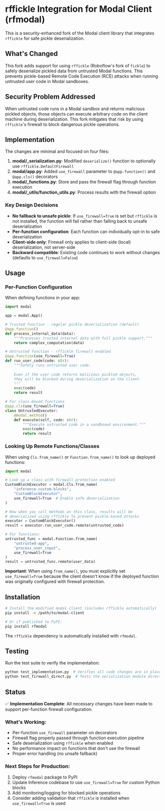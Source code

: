 # rffickle Integration for Modal Client (rfmodal)

This is a security-enhanced fork of the Modal client library that integrates `rffickle` for safe pickle deserialization.

## What's Changed

This fork adds support for using `rffickle` (Roboflow's fork of `fickle`) to safely deserialize pickled data from untrusted Modal functions. This prevents pickle-based Remote Code Execution (RCE) attacks when running untrusted user code in Modal sandboxes.

## Security Problem Addressed

When untrusted code runs in a Modal sandbox and returns malicious pickled objects, those objects can execute arbitrary code on the client machine during deserialization. This fork mitigates that risk by using `rffickle`'s firewall to block dangerous pickle operations.

## Implementation

The changes are minimal and focused on four files:

1. **modal/_serialization.py**: Modified `deserialize()` function to optionally use `rffickle.DefaultFirewall`
2. **modal/app.py**: Added `use_firewall` parameter to `@app.function()` and `@app.cls()` decorators
3. **modal/_functions.py**: Store and pass the firewall flag through function execution
4. **modal/_utils/function_utils.py**: Process results with the firewall option

### Key Design Decisions

- **No fallback to unsafe pickle**: If `use_firewall=True` is set but `rffickle` is not installed, the function will fail rather than falling back to unsafe deserialization
- **Per-function configuration**: Each function can individually opt-in to safe deserialization
- **Client-side only**: Firewall only applies to client-side (local) deserialization, not server-side
- **Backward compatible**: Existing code continues to work without changes (defaults to `use_firewall=False`)

## Usage

### Per-Function Configuration

When defining functions in your app:

```python
import modal

app = modal.App()

# Trusted function - regular pickle deserialization (default)
@app.function()
def process_internal_data(data):
    """Processes trusted internal data with full pickle support."""
    return complex_computation(data)

# Untrusted function - rffickle firewall enabled
@app.function(use_firewall=True)
def run_user_code(code: str):
    """Safely runs untrusted user code.
    
    Even if the user code returns malicious pickled objects,
    they will be blocked during deserialization on the client.
    """
    exec(code)
    return result

# For class-based functions
@app.cls(use_firewall=True)
class UntrustedExecutor:
    @modal.method()
    def execute(self, code: str):
        """Execute untrusted code in a sandboxed environment."""
        exec(code)
        return result
```

### Looking Up Remote Functions/Classes

When using `Cls.from_name()` or `Function.from_name()` to look up deployed functions:

```python
import modal

# Look up a class with firewall protection enabled
CustomBlockExecutor = modal.Cls.from_name(
    "inference-custom-blocks", 
    "CustomBlockExecutor",
    use_firewall=True  # Enable safe deserialization
)

# Now when you call methods on this class, results will be
# deserialized using rffickle to prevent pickle-based attacks
executor = CustomBlockExecutor()
result = executor.run_user_code.remote(untrusted_code)

# For functions:
untrusted_func = modal.Function.from_name(
    "untrusted-app",
    "process_user_input", 
    use_firewall=True
)
result = untrusted_func.remote(user_data)
```

**Important**: When using `from_name()`, you must explicitly set `use_firewall=True` because the client doesn't know if the deployed function was originally configured with firewall protection.

## Installation

```bash
# Install the modified modal client (includes rffickle automatically)
pip install -e /path/to/modal-client

# Or if published to PyPI:
pip install rfmodal
```

The `rffickle` dependency is automatically installed with `rfmodal`.

## Testing

Run the test suite to verify the implementation:
```bash
python test_implementation.py  # Verifies all code changes are in place
python test_firewall_direct.py  # Tests the serialization module directly
```

## Status

✅ **Implementation Complete**: All necessary changes have been made to support per-function firewall configuration.

### What's Working:
- Per-function `use_firewall` parameter on decorators
- Firewall flag properly passed through function execution pipeline
- Safe deserialization using `rffickle` when enabled
- No performance impact on functions that don't use the firewall
- Proper error handling (no unsafe fallback)

### Next Steps for Production:
1. Deploy `rfmodal` package to PyPI
2. Update Inference codebase to use `use_firewall=True` for custom Python blocks
3. Add monitoring/logging for blocked pickle operations
4. Consider adding validation that `rffickle` is installed when `use_firewall=True` is used
